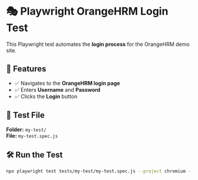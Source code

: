 # 🎭 Playwright OrangeHRM Login Test  

This Playwright test automates the **login process** for the OrangeHRM demo site.

## 📌 Features  
- ✅ Navigates to the **OrangeHRM login page**  
- ✅ Enters **Username** and **Password**  
- ✅ Clicks the **Login** button  

## 📂 Test File  
**Folder:** `my-test/`  
**File:** `my-test.spec.js`  

## 🛠 Run the Test  
```sh
npx playwright test tests/my-test/my-test.spec.js --project chromium --headed
